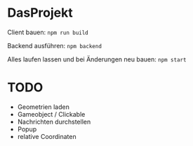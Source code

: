 # DasProjekt

Client bauen:
``` npm run build ```

Backend ausführen:
``` npm backend ```

Alles laufen lassen und bei Änderungen neu bauen:
``` npm start ```


# TODO
- Geometrien laden
- Gameobject / Clickable
- Nachrichten durchstellen
- Popup
- relative Coordinaten
